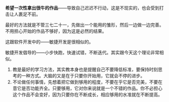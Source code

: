 **希望一次性拿出很牛的作品**——导致自己迟迟不行动，这是不现实的，也会受到打击让人裹足不前。

最好的方法就是不管三七二十一，先做出一个能用的雏形，然后一边做一边完善。不用担心开始的作品不够好，因为这是必然的结果。

这跟软件开发中的——敏捷开发是很相似的。

敏捷开发倡导的——小步快跑，快速试错，不断迭代。其实跟今天这个理论非常相似。

1. 教是最好的学习方法，其实教本身也是提醒自己不要降低标准，要保持时刻思考的一种方式。大脑的又是在于只要你开始用，它就会不停的进步。
2. 不论做任何事情，先想着把它做到够用的程度，不要在乎它是否完美，不要在意它是否功能齐全。只要够用，它对你来说就是一个不错的作品。你不必担心这个作品不会变好，因为只要你在不断成长，相应够用的水准就在不断提高。



